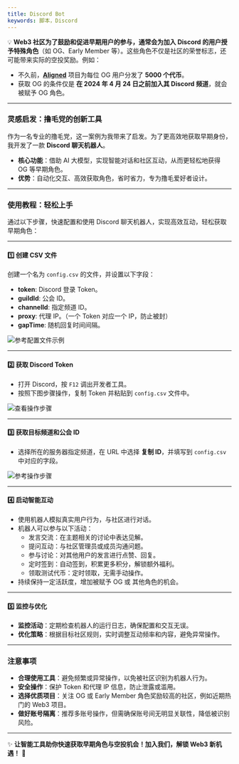 ```yaml
---
title: Discord Bot
keywords: 脚本，Discord
---
```

💡 **Web3 社区为了鼓励和促进早期用户的参与，通常会为加入 Discord 的用户授予特殊角色**（如 OG、Early Member 等）。这些角色不仅是社区的荣誉标志，还可能带来实际的空投奖励。例如：

- 不久前，**[Aligned](https://x.com/alignedlayer)** 项目为每位 OG 用户分发了 **5000 个代币**。
- 获取 OG 的条件仅是 **在 2024 年 4 月 24 日之前加入其 Discord 频道**，就会被赋予 OG 角色。

---

### **灵感启发：撸毛党的创新工具**

作为一名专业的撸毛党，这一案例为我带来了启发。为了更高效地获取早期身份，我开发了一款 **Discord 聊天机器人**。

- **核心功能**：借助 AI 大模型，实现智能对话和社区互动，从而更轻松地获得 OG 等早期角色。
- **优势**：自动化交互、高效获取角色，省时省力，专为撸毛爱好者设计。

---
### **使用教程：轻松上手**

通过以下步骤，快速配置和使用 Discord 聊天机器人，实现高效互动，轻松获取早期角色：

---

#### **1️⃣ 创建 CSV 文件**

创建一个名为 `config.csv` 的文件，并设置以下字段：

- **token**: Discord 登录 Token。
- **guildId**: 公会 ID。
- **channelId**: 指定频道 ID。
- **proxy**: 代理 IP。（一个 Token 对应一个 IP，防止被封）
- **gapTime**: 随机回复时间间隔。

![参考配置文件示例](https://static.learn.css.show/discord_csv.jpg)

---

#### **2️⃣ 获取 Discord Token**

- 打开 Discord，按 `F12` 调出开发者工具。
- 按照下图步骤操作，复制 Token 并粘贴到 `config.csv` 文件中。 

![查看操作步骤](https://static.learn.css.show/discord_token.jpg)

---

#### **3️⃣ 获取目标频道和公会 ID**

- 选择所在的服务器指定频道，在 URL 中选择 **复制 ID**，并填写到 `config.csv` 中对应的字段。 

![参考操作步骤](https://static.learn.css.show/discord-id.jpg)

---

#### **4️⃣ 启动智能互动**

- 使用机器人模拟真实用户行为，与社区进行对话。
- 机器人可以参与以下活动：
    - 发言交流：在主题相关的讨论中表达见解。
    - 提问互动：与社区管理员或成员沟通问题。
    - 参与讨论：对其他用户的发言进行点赞、回复。
    - 定时签到：自动签到，积累更多积分，解锁额外福利。
    - 领取测试代币：定时领取，无需手动操作。
- 持续保持一定活跃度，增加被赋予 OG 或 其他角色的机会。

---

#### **5️⃣ 监控与优化**

- **监控活动**：定期检查机器人的运行日志，确保配置和交互无误。
- **优化策略**：根据目标社区规则，实时调整互动频率和内容，避免异常操作。

---
### **注意事项**

- **合理使用工具**：避免频繁或异常操作，以免被社区识别为机器人行为。
- **安全操作**：保护 Token 和代理 IP 信息，防止泄露或滥用。
- **选择优质项目**：关注 OG 或 Early Member 角色奖励较高的社区，例如近期热门的 Web3 项目。
- **做好账号隔离**：推荐多账号操作，但需确保账号间无明显关联性，降低被识别风险。

---

✨ **让智能工具助你快速获取早期角色与空投机会！加入我们，解锁 Web3 新机遇！** 🚀
